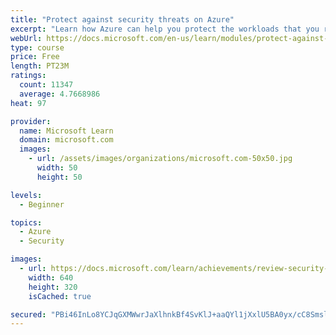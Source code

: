 ```yaml
---
title: "Protect against security threats on Azure"
excerpt: "Learn how Azure can help you protect the workloads that you run both in the cloud and in your on-premises datacenter."
webUrl: https://docs.microsoft.com/en-us/learn/modules/protect-against-security-threats-azure/
type: course
price: Free
length: PT23M
ratings:
  count: 11347
  average: 4.7668986
heat: 97

provider:
  name: Microsoft Learn
  domain: microsoft.com
  images:
    - url: /assets/images/organizations/microsoft.com-50x50.jpg
      width: 50
      height: 50

levels:
  - Beginner

topics:
  - Azure
  - Security

images:
  - url: https://docs.microsoft.com/learn/achievements/review-security-tools-features-social.png
    width: 640
    height: 320
    isCached: true

secured: "PBi46InLo8YCJqGXMWwrJaXlhnkBf4SvKlJ+aaQYl1jXxlU5BA0yx/cC8SmsleGx4xfSl01EN5Zu9Yia/3fAwAhejgQ6329ns2Z+W/sQExyPe+p63XJpSM1LOGkuGkVHDrTIGn4hmvZdnZWkj3i5bCCgCjX7yV6r5im50f+gbvrlkJP1En/rTaD4fQfvRZARkVF7ghvHaUiKk9+AN5XgWuG+pOJ19R3ZwccNviAw5eXK0A/mDjILM7oqsjLEHWL328ZnCNyjqQb9UdckKargVtJiEXRaixqld/YKcU5GH1LWlWJIAfYFyM8UMGsEuiIxFxAaLLmyrSoEaOnm4LZT2pNnot0HQviKSPPRlqdINxmgtbiw681SmoB2lfHRg+J5zFmYEI7sNz8vOdQYzDCgcqIJsEhIX0cuOMV1xJrKX1c=;EjyKMC3PnSy7lK7XJNkCog=="
---
```


